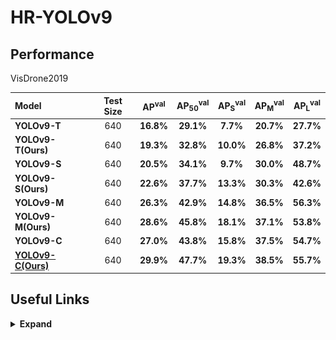 # HR-YOLOv9

## Performance 

VisDrone2019

| Model | Test Size | AP<sup>val</sup> | AP<sub>50</sub><sup>val</sup> | AP<sub>S</sub><sup>val</sup> | AP<sub>M</sub><sup>val</sup> | AP<sub>L</sub><sup>val</sup> |
| :-- | :-: | :-: | :-: | :-: | :-: | :-: |
| **YOLOv9-T** | 640 | **16.8%** | **29.1%** | **7.7%** | **20.7%** | **27.7%** |
| **YOLOv9-T(Ours)** | 640 | **19.3%** | **32.8%** | **10.0%** | **26.8%** | **37.2%** |
| **YOLOv9-S** | 640 | **20.5%** | **34.1%** | **9.7%** | **30.0%** | **48.7%** |
| **YOLOv9-S(Ours)** | 640 | **22.6%** | **37.7%** | **13.3%** | **30.3%** | **42.6%** |
| **YOLOv9-M** | 640 | **26.3%** | **42.9%** | **14.8%** | **36.5%** | **56.3%** |
| **YOLOv9-M(Ours)** | 640 | **28.6%** | **45.8%** | **18.1%** | **37.1%** | **53.8%** |
| **YOLOv9-C** | 640 | **27.0%** | **43.8%** | **15.8%** | **37.5%** | **54.7%** |
| [**YOLOv9-C(Ours)**](https://github.com/XYQDUT/HR-YOLOv9/releases/download/download/hr-yolov9c.pt) | 640 | **29.9%** | **47.7%** | **19.3%** | **38.5%** | **55.7%** |

## Useful Links

<details><summary> <b>Expand</b> </summary>

## Installation

``` shell
# pip install required packages
pip install requirements.txt

```

## Evaluation

[`hr-yolov9-c.pt`](https://github.com/XYQDUT/HR-YOLOv9/releases/download/download/hr-yolov9c.pt) 

``` shell
# evaluate yolov9 models
python val_dual.py --data data/visdrone2019.yaml --cfg models/hr-yolov9-c.yaml --img 640 --batch 32 --conf 0.001 --iou 0.7 --device 0 --weights './hr-yolov9-c.pt' --save-json --name hr_yolov9_c_c_640_val

# evaluate yolov9 models with SAHI
python val_dual_sahi.py --data data/visdrone2019.yaml --cfg models/hr-yolov9-c.yaml --img 640 --batch 32 --conf 0.001 --iou 0.7 --device 0 --weights './hr-yolov9-c.pt' --save-json --name hr_yolov9_c_c_640_val
```

## Training

Single GPU training

``` shell
# train yolov9 models
python train_dual.py --workers 8 --device 0 --batch 16 --data data/visdrone2019.yaml --img 640 --cfg models/hr-yolov9-c.yaml --weights '' --name hr-yolov9-c --hyp hyp.scratch-high.yaml --min-items 0 --epochs 100 --close-mosaic 15

```

Multiple GPU training

``` shell
# train yolov9 models
python -m torch.distributed.launch --nproc_per_node 8 --master_port 9527 train_dual.py --workers 8 --device 0,1,2,3,4,5,6,7 --sync-bn --batch 128 --data data/visdrone2019.yaml --img 640 --cfg models/hr-yolov9-c.yaml --weights '' --name hr-yolov9-c --hyp hyp.scratch-high.yaml --min-items 0 --epochs 100 --close-mosaic 15

```


## Inference

<div align="center">
    <a href="./">
        <img src="detect.jpg" width="80%"/>
    </a>
</div>

``` shell
# inference converted yolov9 models
python detect_dual.py --source './data/imgs' --img 640 --device 0 --weights './hr-yolov9-c.pt' --name hr-yolov9_c_c_640_detect

```

## Acknowledgements

<details><summary> <b>Expand</b> </summary>

* [https://github.com/WongKinYiu/yolov9](https://github.com/WongKinYiu/yolov9)
* [https://github.com/obss/sahi](https://github.com/obss/sahi)

</details>
